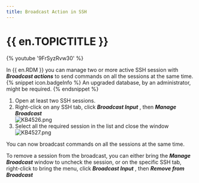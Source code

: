 ```yaml
---
title: Broadcast Action in SSH
---
```

# {{ en.TOPICTITLE }}
{% youtube '9FrSyzRvw30' %}  

In {{ en.RDM }} you can manage two or more active SSH session with ***Broadcast actions*** to send commands on all the sessions at the same time.  
{% snippet icon.badgeInfo %}
An upgraded database, by an administrator, might be required.
{% endsnippet %}  

1. Open at least two SSH sessions.
1. Right-click on any SSH tab, click ***Broadcast Input*** , then ***Manage Broadcast***  
![KB4526.png](/img/en/kb/KB4526.png)
1. Select all the required session in the list and close the window  
![KB4527.png](/img/en/kb/KB4527.png)  

You can now broadcast commands on all the sessions at the same time.  

To remove a session from the broadcast, you can either bring the ***Manage Broadcast*** window to uncheck the session, or on the specific SSH tab, right-click to bring the menu, click ***Broadcast Input*** , then ***Remove from Broadcast***
